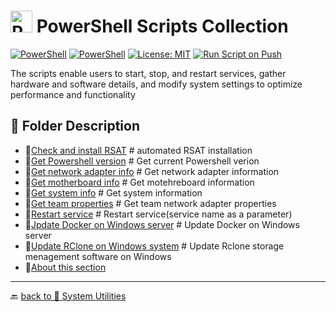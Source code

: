 # <img src="../../Assets/Powershell.svg" width="35" alt="PowerShell"> PowerShell Scripts Collection  

[![PowerShell](https://custom-icon-badges.demolab.com/badge/.-Microsoft-blue.svg?style=flat&logo=powershell-core-eyecatch32&logoColor=white)](https://learn.microsoft.com/en-us/powershell/scripting/install/installing-powershell-on-windows?view=powershell-7.5)
[![PowerShell](https://img.shields.io/badge/PowerShell-5.1%2B-blue?logo=powershell)](https://docs.microsoft.com/en-us/powershell/)
[![License: MIT](https://img.shields.io/badge/License-MIT-green.svg)](https://opensource.org/licenses/MIT)
[![Run Script on Push](https://github.com/KR-Sew/Scripting/actions/workflows/bash.yml/badge.svg)](https://github.com/KR-Sew/Scripting/actions/workflows/bash.yml)

The scripts enable users to start, stop, and restart services, gather hardware and software details, and modify system settings to optimize performance and functionality  

## 📂 Folder Description

- 📄[Check and install RSAT](./CheckAndInstallRSAT.ps1) # automated RSAT installation
- 📄[Get Powershell version](./getCurrentPwshellVersion.ps1) # Get current Powershell verion
- 📄[Get network adapter info](./GetHostNetworkAdapter.ps1) # Get network adapter information
- 📄[Get motherboard info](./getMotherBoard.ps1) # Get motehreboard information
- 📄[Get system info](./GetSystemInfo.ps1) # Get system information
- 📄[Get team properties](./GetTeamProperties.ps1) # Get team network adapter properties
- 📄[Restart service](./RestartService.ps1) # Restart service(service name as a parameter)
- 📄[Jpdate Docker on Windows server](./Update-Docker-WinServ.ps1) # Update Docker on Windows server
- 📄[Update RClone on Windows system](./UpdateRCloneWiindows.ps1) # Update Rclone storage menagement software on Windows
- 📄[About this section](./ReadMe.md)

---

🔙 [back to 📂 System Utilities](../)
